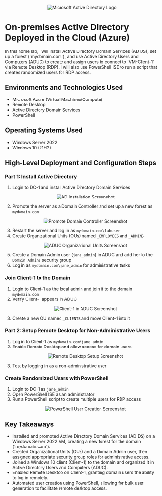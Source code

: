 <p align="center">
  <img src="https://i.imgur.com/pU5A58S.png" alt="Microsoft Active Directory Logo"/>
</p>

<h1>On-premises Active Directory Deployed in the Cloud (Azure)</h1>
In this home lab, I will install Active Directory Domain Services (AD DS), set up a forest (`mydomain.com`), and use Active Directory Users and Computers (ADUC) to create and assign users to connect to `VM-Client-1` via Remote Desktop (RDP). I will also use PowerShell ISE to run a script that creates randomized users for RDP access.

<h2>Environments and Technologies Used</h2>
<ul>
  <li>Microsoft Azure (Virtual Machines/Compute)</li>
  <li>Remote Desktop</li>
  <li>Active Directory Domain Services</li>
  <li>PowerShell</li>
</ul>

<h2>Operating Systems Used</h2>
<ul>
  <li>Windows Server 2022</li>
  <li>Windows 10 (21H2)</li>
</ul>

<h2>High-Level Deployment and Configuration Steps</h2>

<h3>Part 1: Install Active Directory</h3>
<ol>
  <li>Login to DC-1 and install Active Directory Domain Services</li>
  <p align="center">
    <img src="https://github.com/user-attachments/assets/deda1567-40da-47e5-8582-9a8ee73a06e8" alt="AD Installation Screenshot" />
  </p>

  <li>Promote the server as a Domain Controller and set up a new forest as <code>mydomain.com</code></li>
  <p align="center">
    <img src="https://github.com/user-attachments/assets/fe0f1ecb-8188-4e4d-a7d5-372a4ecaec82" alt="Promote Domain Controller Screenshot" />
  </p>

  <li>Restart the server and log in as <code>mydomain.com\labuser</code></li>
  <li>Create Organizational Units (OUs) named <code>_EMPLOYEES</code> and <code>_ADMINS</code></li>
  <p align="center">
    <img src="https://github.com/user-attachments/assets/097d2618-7251-42f6-87c4-f07c8e3d8558" alt="ADUC Organizational Units Screenshot" />
  </p>

  <li>Create a Domain Admin user (<code>jane_admin</code>) in ADUC and add her to the <code>Domain Admins</code> security group</li>
  <li>Log in as <code>mydomain.com\jane_admin</code> for administrative tasks</li>
</ol>

<h3>Join Client-1 to the Domain</h3>
<ol>
  <li>Login to Client-1 as the local admin and join it to the domain <code>mydomain.com</code></li>
  <li>Verify Client-1 appears in ADUC</li>
  <p align="center">
    <img src="https://github.com/user-attachments/assets/51fec78e-aaa2-4755-9068-f46daa0e9a22" alt="Client-1 in ADUC Screenshot" />
  </p>

  <li>Create a new OU named <code>_CLIENTS</code> and move Client-1 into it</li>
</ol>

<h3>Part 2: Setup Remote Desktop for Non-Administrative Users</h3>
<ol>
  <li>Log in to Client-1 as <code>mydomain.com\jane_admin</code></li>
  <li>Enable Remote Desktop and allow access for domain users</li>
  <p align="center">
    <img src="https://github.com/user-attachments/assets/9b4ca008-2b0b-4938-9381-abbb757fa216" alt="Remote Desktop Setup Screenshot" />
  </p>

  <li>Test by logging in as a non-administrative user</li>
</ol>

<h3>Create Randomized Users with PowerShell</h3>
<ol>
  <li>Login to DC-1 as <code>jane_admin</code></li>
  <li>Open PowerShell ISE as an administrator</li>
  <li>Run a PowerShell script to create multiple users for RDP access</li>
  <p align="center">
    <img src="https://github.com/user-attachments/assets/72dad692-950a-4fa1-bf41-44fdc5af6a6e" alt="PowerShell User Creation Screenshot" />
  </p>
</ol>

<h2>Key Takeaways</h2>
<ul>
  <li>Installed and promoted Active Directory Domain Services (AD DS) on a Windows Server 2022 VM, creating a new forest for the domain (`mydomain.com`).</li>
  <li>Created Organizational Units (OUs) and a Domain Admin user, then assigned appropriate security group roles for administrative access.</li>
  <li>Joined a Windows 10 client (Client-1) to the domain and organized it in Active Directory Users and Computers (ADUC).</li>
  <li>Enabled Remote Desktop on Client-1, granting domain users the ability to log in remotely.</li>
  <li>Automated user creation using PowerShell, allowing for bulk user generation to facilitate remote desktop access.</li>
</ul>
